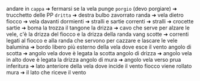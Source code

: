 andare in `cappa` ➜ fermarsi
se la vela punge `porgio` (devo porgiare) ➜ trucchetto delle PP
`dritta` ➜ destra
bulbo zavorrato
randa ➜ vela dietro
fiocco ➜ vela davanti
dormienti ➜ stralli e sartie
correnti ➜ 
stralli  ➜
crocette
sartie ➜
boma
la trozza
il tangone
la drizza ➜ cavo che serve per alzare le vele, c'è la drizza del fiocco e la drizza della randa
vang
scotte ➜ correnti legati al fiocco e alla randa che servono per cazzare e lascare le vele
balumina ➜ bordo libero più esterno della vela dove esce il vento
angolo di scotta ➜ angolo vela dove è legata la scotta 
angolo di drizza ➜ angolo vela in alto dove è legata la drizza
angolo di mura ➜ angolo vela verso prua
inferitura ➜ lato anteriore della vela dove incide il vento
fiocco viene rollato
mura ➜ il lato che riceve il vento 